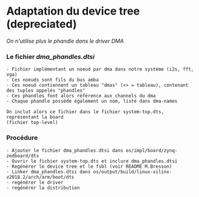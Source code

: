 # Adaptation du device tree (depreciated)
_On n'utilise plus le phandle dans le driver DMA_
### Le fichier *dma_phandles.dtsi* 
```
- Fichier implémentant un noeud par dma dans notre système (i2s, fft, vga)
- Ces noeuds sont fils du bus amba
- Ces noeud contiennent un tableau "dmas" (<> = tableau), contenant des tuples appelés "phandles"
- Ces phandles font alors référence aux channels du dma
- Chaque phandle possède également un nom, listé dans dma-names

On inclut alors ce fichier dans le fichier system-top.dts, représentant la board
(fichier top-level)
```

### Procédure
```
- Ajouter le fichier dma_phandles.dtsi dans os/impl/board/zynq-zedboard/dts
- Ouvrir le fichier system-top.dts et inclure dma_phandles.dtsi
- Regénérer le device tree et le fsbl (voir README M.Bresson)
- Linker dma_phandles.dtsi dans os/output/build/linux-xilinx-v2018.2/arch/arm/boot/dts
- regénérer le driver 
- regénérer la distribution
```

